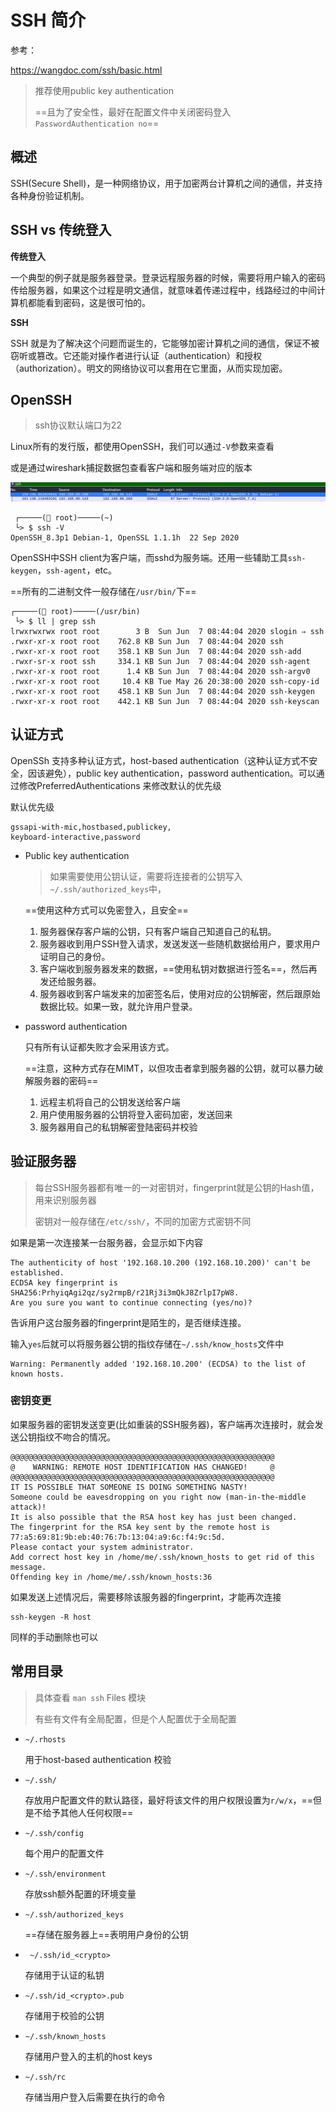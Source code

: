 # SSH 简介

参考：

https://wangdoc.com/ssh/basic.html

> 推荐使用public key authentication
>
> ==且为了安全性，最好在配置文件中关闭密码登入`PasswordAuthentication no`==

## 概述

SSH(Secure Shell)，是一种网络协议，用于加密两台计算机之间的通信，并支持各种身份验证机制。

## SSH vs 传统登入

**传统登入**

一个典型的例子就是服务器登录。登录远程服务器的时候，需要将用户输入的密码传给服务器，如果这个过程是明文通信，就意味着传递过程中，线路经过的中间计算机都能看到密码，这是很可怕的。

**SSH**

SSH 就是为了解决这个问题而诞生的，它能够加密计算机之间的通信，保证不被窃听或篡改。它还能对操作者进行认证（authentication）和授权（authorization）。明文的网络协议可以套用在它里面，从而实现加密。

## OpenSSH

> ssh协议默认端口为22

Linux所有的发行版，都使用OpenSSH，我们可以通过`-V`参数来查看

或是通过wireshark捕捉数据包查看客户端和服务端对应的版本

<img src="..\..\imgs\_SHH\Snipaste_2020-12-16_22-14-49.png"/>

```
 ┌─────( root)─────(~) 
 └> $ ssh -V
OpenSSH_8.3p1 Debian-1, OpenSSL 1.1.1h  22 Sep 2020

```

OpenSSH中SSH client为客户端，而sshd为服务端。还用一些辅助工具`ssh-keygen`，`ssh-agent`，etc。

==所有的二进制文件一般存储在`/usr/bin/`下==

```
┌─────( root)─────(/usr/bin) 
 └> $ ll | grep ssh
lrwxrwxrwx root root        3 B  Sun Jun  7 08:44:04 2020 slogin ⇒ ssh
.rwxr-xr-x root root    762.8 KB Sun Jun  7 08:44:04 2020 ssh
.rwxr-xr-x root root    358.1 KB Sun Jun  7 08:44:04 2020 ssh-add
.rwxr-sr-x root ssh     334.1 KB Sun Jun  7 08:44:04 2020 ssh-agent
.rwxr-xr-x root root      1.4 KB Sun Jun  7 08:44:04 2020 ssh-argv0
.rwxr-xr-x root root     10.4 KB Tue May 26 20:38:00 2020 ssh-copy-id
.rwxr-xr-x root root    458.1 KB Sun Jun  7 08:44:04 2020 ssh-keygen
.rwxr-xr-x root root    442.1 KB Sun Jun  7 08:44:04 2020 ssh-keyscan
```

## 认证方式

OpenSSh 支持多种认证方式，host-based authentication（这种认证方式不安全，因该避免），public key authentication，password authentication。可以通过修改PreferredAuthentications 来修改默认的优先级

默认优先级

```
gssapi-with-mic,hostbased,publickey,
keyboard-interactive,password
```

- Public key authentication

  > 如果需要使用公钥认证，需要将连接者的公钥写入`~/.ssh/authorized_keys`中，

  ==使用这种方式可以免密登入，且安全==

  1. 服务器保存客户端的公钥，只有客户端自己知道自己的私钥。
  2. 服务器收到用户SSH登入请求，发送发送一些随机数据给用户，要求用户证明自己的身份。
  3. 客户端收到服务器发来的数据，==使用私钥对数据进行签名==，然后再发还给服务器。
  4. 服务器收到客户端发来的加密签名后，使用对应的公钥解密，然后跟原始数据比较。如果一致，就允许用户登录。

- password authentication

  只有所有认证都失败才会采用该方式。

  ==注意，这种方式存在MIMT，以但攻击者拿到服务器的公钥，就可以暴力破解服务器的密码==

  1. 远程主机将自己的公钥发送给客户端
  2. 用户使用服务器的公钥将登入密码加密，发送回来
  3. 服务器用自己的私钥解密登陆密码并校验

## 验证服务器

> 每台SSH服务器都有唯一的一对密钥对，fingerprint就是公钥的Hash值，用来识别服务器
>
> 密钥对一般存储在`/etc/ssh/`，不同的加密方式密钥不同

如果是第一次连接某一台服务器，会显示如下内容

```
The authenticity of host '192.168.10.200 (192.168.10.200)' can't be established.
ECDSA key fingerprint is SHA256:PrhyiqAgi2qz/sy2rmpB/r21Rj3i3mQkJ8ZrlpI7pW8.
Are you sure you want to continue connecting (yes/no)?
```

告诉用户这台服务器的fingerprint是陌生的，是否继续连接。

输入`yes`后就可以将服务器公钥的指纹存储在`~/.ssh/know_hosts`文件中

```
Warning: Permanently added '192.168.10.200' (ECDSA) to the list of known hosts.
```

### 密钥变更

如果服务器的密钥发送变更(比如重装的SSH服务器)，客户端再次连接时，就会发送公钥指纹不吻合的情况。

```
@@@@@@@@@@@@@@@@@@@@@@@@@@@@@@@@@@@@@@@@@@@@@@@@@@@@@@@@@@@
@    WARNING: REMOTE HOST IDENTIFICATION HAS CHANGED!     @
@@@@@@@@@@@@@@@@@@@@@@@@@@@@@@@@@@@@@@@@@@@@@@@@@@@@@@@@@@@
IT IS POSSIBLE THAT SOMEONE IS DOING SOMETHING NASTY!
Someone could be eavesdropping on you right now (man-in-the-middle attack)!
It is also possible that the RSA host key has just been changed.
The fingerprint for the RSA key sent by the remote host is
77:a5:69:81:9b:eb:40:76:7b:13:04:a9:6c:f4:9c:5d.
Please contact your system administrator.
Add correct host key in /home/me/.ssh/known_hosts to get rid of this message.
Offending key in /home/me/.ssh/known_hosts:36
```

如果发送上述情况后，需要移除该服务器的fingerprint，才能再次连接

```
ssh-keygen -R host
```

同样的手动删除也可以

## 常用目录

> 具体查看 `man ssh` Files 模块
>
> 有些有文件有全局配置，但是个人配置优于全局配置

- `~/.rhosts`

  用于host-based authentication 校验

- `~/.ssh/`

  存放用户配置文件的默认路径，最好将该文件的用户权限设置为`r/w/x`，==但是不给予其他人任何权限==

- `~/.ssh/config`

  每个用户的配置文件

- `~/.ssh/environment`

  存放ssh额外配置的环境变量

- `~/.ssh/authorized_keys`

  ==存储在服务器上==表明用户身份的公钥

- ` ~/.ssh/id_<crypto>`

  存储用于认证的私钥

- `~/.ssh/id_<crypto>.pub`

  存储用于校验的公钥

- `~/.ssh/known_hosts`

  存储用户登入的主机的host keys

- `~/.ssh/rc`

  存储当用户登入后需要在执行的命令

  

